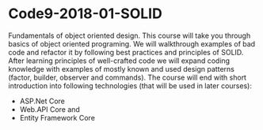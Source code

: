# Code9-2018-01-SOLID

Fundamentals of object oriented design. This course will take you through basics of object oriented programing. We will walkthrough examples of bad code and refactor it by following best practices and principles of SOLID. 
After learning principles of well-crafted code we will expand coding knowledge with examples of mostly known and used design patterns (factor, builder, observer and commands). 
The course will end with short introduction into following technologies (that will be used in later courses):
- ASP.Net Core
- Web.API Core and 
- Entity Framework Core
